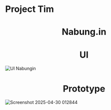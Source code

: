 # **Project Tim**

<h1 align="center">Nabung.in</h1>


<h1 align="center">UI</h1>

![UI Nabungin](https://github.com/user-attachments/assets/f2ccfdaa-f1f5-444a-bb7a-36eb8fb5f3f5)


<h1 align="center">Prototype</h1>

![Screenshot 2025-04-30 012844](https://github.com/user-attachments/assets/f3566b89-ceac-42a0-a010-04141ba6a528)
